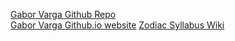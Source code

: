 [Gabor Varga Github Repo](https://github.com/gaborvrg/gaborvrg.github.io )        
[Gabor Varga Github.io website](https://gaborvrg.github.io )
[Zodiac Syllabus Wiki](https://github.com/greenfox-academy/zodiac-syllabus/wiki )

